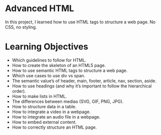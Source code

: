 # Advanced HTML
In this project, I learned how to use HTML tags to structure a web page. No CSS, no styling.
# Learning Objectives
+ Which guidelines to follow for HTML.
+ How to create the skeleton of an HTML5 page.
+ How to use semantic HTML tags to structure a web page.
+ Which use cases to use div vs span.
+ The semantic value’s of header, main, footer, article, nav, section, aside.
+ How to use headings (and why it’s important to follow the hierarchical order).
+ How to make lists in HTML.
+ The differences between medias (SVG, GIF, PNG, JPG).
+ How to structure data in a table.
+ How to integrate a video in a webpage.
+ How to integrate an audio file in a webpage.
+ How to embed external content.
+ How to correctly structure an HTML page.